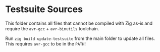 # Testsuite Sources

This folder contains all files that cannot be compiled with Zig as-is and require the `avr-gcc` + `avr-binutils` toolchain.

Run `zig build update-testsuite` from the main folder to update all files. This requires `avr-gcc` to be in the `PATH`!
